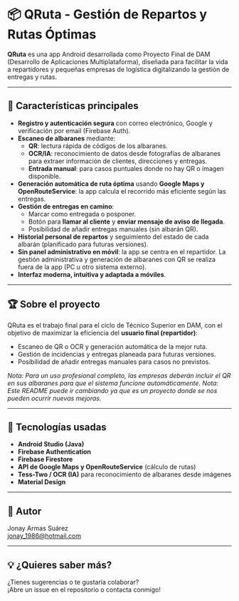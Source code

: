 # 📦 QRuta - Gestión de Repartos y Rutas Óptimas

**QRuta** es una app Android desarrollada como Proyecto Final de DAM (Desarrollo de Aplicaciones Multiplataforma), diseñada para facilitar la vida a repartidores y pequeñas empresas de logística digitalizando la gestión de entregas y rutas.

---

## 🚀 Características principales

- **Registro y autenticación segura** con correo electrónico, Google y verificación por email (Firebase Auth).
- **Escaneo de albaranes** mediante:
  - **QR**: lectura rápida de códigos de los albaranes.
  - **OCR/IA**: reconocimiento de datos desde fotografías de albaranes para extraer información de clientes, direcciones y entregas.
  - **Entrada manual**: para casos puntuales donde no hay QR o imagen disponible.
- **Generación automática de ruta óptima** usando **Google Maps y OpenRouteService**: la app calcula el recorrido más eficiente según las entregas.
- **Gestión de entregas en camino**:
  - Marcar como entregada o posponer.
  - Botón para **llamar al cliente** y **enviar mensaje de aviso de llegada**.
  - Posibilidad de añadir entregas manuales (sin albarán QR).
- **Historial personal de repartos** y seguimiento del estado de cada albarán (planificado para futuras versiones).
- **Sin panel administrativo en móvil**: la app se centra en el repartidor. La gestión administrativa y generación de albaranes con QR se realiza fuera de la app (PC u otro sistema externo).
- **Interfaz moderna, intuitiva y adaptada a móviles**.

---

## 🏆 Sobre el proyecto

QRuta es el trabajo final para el ciclo de Técnico Superior en DAM, con el objetivo de maximizar la eficiencia del **usuario final (repartidor)**:

- Escaneo de QR o OCR y generación automática de la mejor ruta.
- Gestión de incidencias y entregas planeada para futuras versiones.
- Posibilidad de añadir entregas manuales para casos no previstos.

*Nota: Para un uso profesional completo, las empresas deberán incluir el QR en sus albaranes para que el sistema funcione automáticamente.*
*Nota: Este README puede ir cambiando ya que es un proyecto donde se nos pueden ocurrir nuevas mejoras.*

---

## 📲 Tecnologías usadas

- **Android Studio (Java)**
- **Firebase Authentication**
- **Firebase Firestore**
- **API de Google Maps y OpenRouteService** (cálculo de rutas)
- **Tess-Two / OCR (IA)** para reconocimiento de albaranes desde imágenes
- **Material Design**

---

## 📝 Autor

Jonay Armas Suárez  
[jonay_1986@hotmail.com](mailto:jonay_1986@hotmail.com)

---

## 💡 ¿Quieres saber más?

¿Tienes sugerencias o te gustaría colaborar?  
¡Abre un issue en el repositorio o contacta conmigo!
